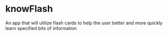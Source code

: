 # knowFlash
An app that will utilize flash cards to help the user better and more quickly learn specified bits of information
